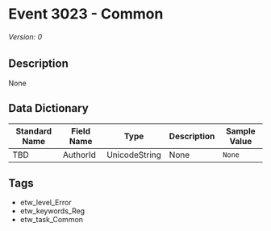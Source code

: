 # Event 3023 - Common
###### Version: 0

## Description
None

## Data Dictionary
|Standard Name|Field Name|Type|Description|Sample Value|
|---|---|---|---|---|
|TBD|AuthorId|UnicodeString|None|`None`|

## Tags
* etw_level_Error
* etw_keywords_Reg
* etw_task_Common